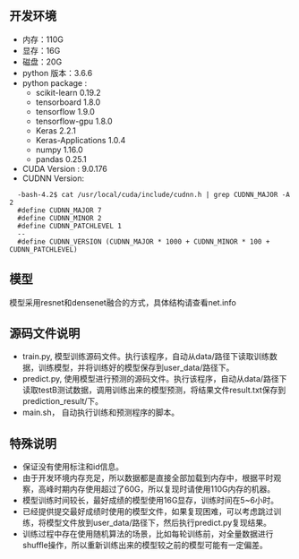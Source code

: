 ## 开发环境
* 内存：110G
* 显存：16G
* 磁盘：20G
* python 版本：3.6.6
* python package : 
  - scikit-learn            0.19.2
  - tensorboard             1.8.0
  - tensorflow              1.9.0
  - tensorflow-gpu          1.8.0
  - Keras                   2.2.1
  - Keras-Applications      1.0.4
  - numpy                   1.16.0
  - pandas                  0.25.1
 * CUDA Version : 9.0.176
 * CUDNN Version:
```
  -bash-4.2$ cat /usr/local/cuda/include/cudnn.h | grep CUDNN_MAJOR -A 2
  #define CUDNN_MAJOR 7
  #define CUDNN_MINOR 2
  #define CUDNN_PATCHLEVEL 1
  --
  #define CUDNN_VERSION (CUDNN_MAJOR * 1000 + CUDNN_MINOR * 100 + CUDNN_PATCHLEVEL)
```

## 模型
模型采用resnet和densenet融合的方式，具体结构请查看net.info

## 源码文件说明
- train.py, 模型训练源码文件。执行该程序，自动从data/路径下读取训练数据，训练模型，并将训练好的模型保存到user_data/路径下。
- predict.py, 使用模型进行预测的源码文件。执行该程序，自动从data/路径下读取testB测试数据，调用训练出来的模型预测，将结果文件result.txt保存到prediction_result/下。
- main.sh， 自动执行训练和预测程序的脚本。

## 特殊说明
- 保证没有使用标注和id信息。
- 由于开发环境内存充足，所以数据都是直接全部加载到内存中，根据平时观察，高峰时期内存使用超过了60G，所以复现时请使用110G内存的机器。
- 模型训练时间较长，最好成绩的模型使用16G显存，训练时间在5~6小时。
- 已经提供提交最好成绩时使用的模型文件，如果复现困难，可以考虑跳过训练，将模型文件放到user_data/路径下，然后执行predict.py复现结果。
- 训练过程中存在使用随机算法的场景，比如每轮训练前，对全量数据进行shuffle操作，所以重新训练出来的模型较之前的模型可能有一定偏差。

